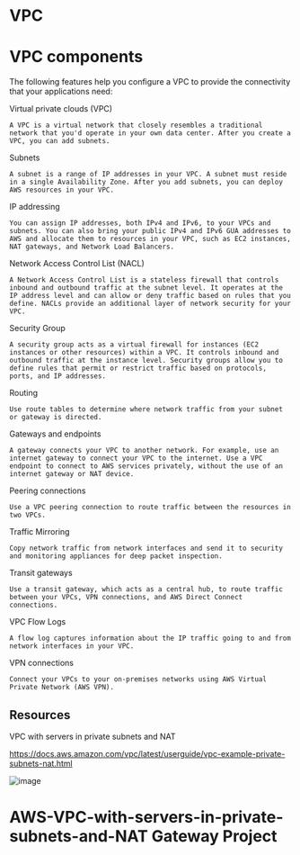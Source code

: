 
# VPC

# VPC components 

The following features help you configure a VPC to provide the connectivity that your applications need:

Virtual private clouds (VPC)

    A VPC is a virtual network that closely resembles a traditional network that you'd operate in your own data center. After you create a VPC, you can add subnets.
Subnets

    A subnet is a range of IP addresses in your VPC. A subnet must reside in a single Availability Zone. After you add subnets, you can deploy AWS resources in your VPC.
IP addressing

    You can assign IP addresses, both IPv4 and IPv6, to your VPCs and subnets. You can also bring your public IPv4 and IPv6 GUA addresses to AWS and allocate them to resources in your VPC, such as EC2 instances, NAT gateways, and Network Load Balancers.

Network Access Control List (NACL)

    A Network Access Control List is a stateless firewall that controls inbound and outbound traffic at the subnet level. It operates at the IP address level and can allow or deny traffic based on rules that you define. NACLs provide an additional layer of network security for your VPC.
   
Security Group

    A security group acts as a virtual firewall for instances (EC2 instances or other resources) within a VPC. It controls inbound and outbound traffic at the instance level. Security groups allow you to define rules that permit or restrict traffic based on protocols, ports, and IP addresses.  

Routing

    Use route tables to determine where network traffic from your subnet or gateway is directed.
Gateways and endpoints

    A gateway connects your VPC to another network. For example, use an internet gateway to connect your VPC to the internet. Use a VPC endpoint to connect to AWS services privately, without the use of an internet gateway or NAT device.
Peering connections

    Use a VPC peering connection to route traffic between the resources in two VPCs.
Traffic Mirroring

    Copy network traffic from network interfaces and send it to security and monitoring appliances for deep packet inspection.
Transit gateways

    Use a transit gateway, which acts as a central hub, to route traffic between your VPCs, VPN connections, and AWS Direct Connect connections.
VPC Flow Logs

    A flow log captures information about the IP traffic going to and from network interfaces in your VPC.
VPN connections

    Connect your VPCs to your on-premises networks using AWS Virtual Private Network (AWS VPN).


## Resources 

VPC with servers in private subnets and NAT

https://docs.aws.amazon.com/vpc/latest/userguide/vpc-example-private-subnets-nat.html

![image](https://github.com/iam-veeramalla/aws-devops-zero-to-hero/assets/43399466/89d8316e-7b70-4821-a6bf-67d1dcc4d2fb)
# AWS-VPC-with-servers-in-private-subnets-and-NAT Gateway Project
